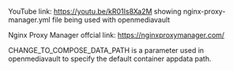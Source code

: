 YouTube link: https://youtu.be/kR01Is8Xa2M showing nginx-proxy-manager.yml file being used with openmediavault

Nginx Proxy Manager offcial link: https://nginxproxymanager.com/

CHANGE_TO_COMPOSE_DATA_PATH is a parameter used in openmediavault to specify the default container appdata path.
